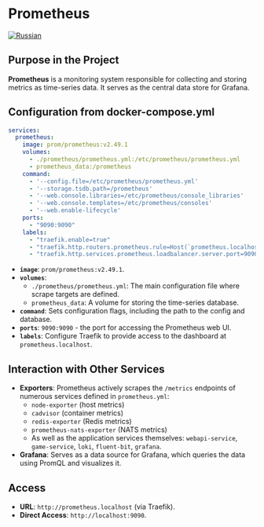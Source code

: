 # Prometheus
[![Russian](https://img.shields.io/badge/lang-Russian-blue.svg)](../../../ru/infra/prometheus/index.md)

## Purpose in the Project

**Prometheus** is a monitoring system responsible for collecting and storing metrics as time-series data. It serves as the central data store for Grafana.

## Configuration from docker-compose.yml

```yaml
services:
  prometheus:
    image: prom/prometheus:v2.49.1
    volumes:
      - ./prometheus/prometheus.yml:/etc/prometheus/prometheus.yml
      - prometheus_data:/prometheus
    command:
      - '--config.file=/etc/prometheus/prometheus.yml'
      - '--storage.tsdb.path=/prometheus'
      - '--web.console.libraries=/etc/prometheus/console_libraries'
      - '--web.console.templates=/etc/prometheus/consoles'
      - '--web.enable-lifecycle'
    ports:
      - "9090:9090"
    labels:
      - "traefik.enable=true"
      - "traefik.http.routers.prometheus.rule=Host(`prometheus.localhost`)"
      - "traefik.http.services.prometheus.loadbalancer.server.port=9090"
```

-   **`image`**: `prom/prometheus:v2.49.1`.
-   **`volumes`**:
    -   `./prometheus/prometheus.yml`: The main configuration file where scrape targets are defined.
    -   `prometheus_data`: A volume for storing the time-series database.
-   **`command`**: Sets configuration flags, including the path to the config and database.
-   **`ports`**: `9090:9090` - the port for accessing the Prometheus web UI.
-   **`labels`**: Configure Traefik to provide access to the dashboard at `prometheus.localhost`.

## Interaction with Other Services

-   **Exporters**: Prometheus actively scrapes the `/metrics` endpoints of numerous services defined in `prometheus.yml`:
    -   `node-exporter` (host metrics)
    -   `cadvisor` (container metrics)
    -   `redis-exporter` (Redis metrics)
    -   `prometheus-nats-exporter` (NATS metrics)
    -   As well as the application services themselves: `webapi-service`, `game-service`, `loki`, `fluent-bit`, `grafana`.
-   **Grafana**: Serves as a data source for Grafana, which queries the data using PromQL and visualizes it.

## Access

-   **URL**: `http://prometheus.localhost` (via Traefik).
-   **Direct Access**: `http://localhost:9090`.
